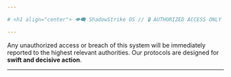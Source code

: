 ```yaml
---

# <h1 align="center"> 👁️‍🗨️ ShadowStrike OS // 🔒 AUTHORIZED ACCESS ONLY 🔒 </h1>

---
```


Any unauthorized access or breach of this system will be immediately reported to the highest relevant authorities. Our protocols are designed for **swift and decisive action**.

---
